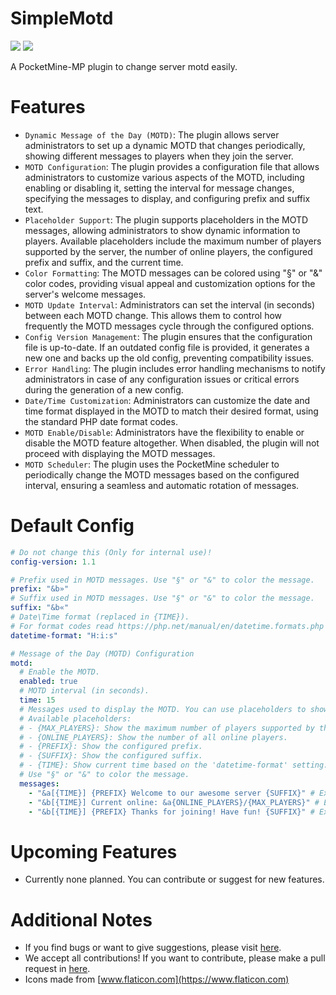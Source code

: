 # SimpleMotd

[![](https://poggit.pmmp.io/shield.state/SimpleMotd)](https://poggit.pmmp.io/p/SimpleMotd)
[![](https://poggit.pmmp.io/shield.dl.total/SimpleMotd)](https://poggit.pmmp.io/p/SimpleMotd)

A PocketMine-MP plugin to change server motd easily.

# Features

- `Dynamic Message of the Day (MOTD)`: The plugin allows server administrators to set up a dynamic MOTD that changes periodically, showing different messages to players when they join the server.
- `MOTD Configuration`: The plugin provides a configuration file that allows administrators to customize various aspects of the MOTD, including enabling or disabling it, setting the interval for message changes, specifying the messages to display, and configuring prefix and suffix text.
- `Placeholder Support`: The plugin supports placeholders in the MOTD messages, allowing administrators to show dynamic information to players. Available placeholders include the maximum number of players supported by the server, the number of online players, the configured prefix and suffix, and the current time.
- `Color Formatting`: The MOTD messages can be colored using "§" or "&" color codes, providing visual appeal and customization options for the server's welcome messages.
- `MOTD Update Interval`: Administrators can set the interval (in seconds) between each MOTD change. This allows them to control how frequently the MOTD messages cycle through the configured options.
- `Config Version Management`: The plugin ensures that the configuration file is up-to-date. If an outdated config file is provided, it generates a new one and backs up the old config, preventing compatibility issues.
- `Error Handling`: The plugin includes error handling mechanisms to notify administrators in case of any configuration issues or critical errors during the generation of a new config.
- `Date/Time Customization`: Administrators can customize the date and time format displayed in the MOTD to match their desired format, using the standard PHP date format codes.
- `MOTD Enable/Disable`: Administrators have the flexibility to enable or disable the MOTD feature altogether. When disabled, the plugin will not proceed with displaying the MOTD messages.
- `MOTD Scheduler`: The plugin uses the PocketMine scheduler to periodically change the MOTD messages based on the configured interval, ensuring a seamless and automatic rotation of messages.

# Default Config
```yaml
# Do not change this (Only for internal use)!
config-version: 1.1

# Prefix used in MOTD messages. Use "§" or "&" to color the message.
prefix: "&b»"
# Suffix used in MOTD messages. Use "§" or "&" to color the message.
suffix: "&b«"
# Date\Time format (replaced in {TIME}).
# For format codes read https://php.net/manual/en/datetime.formats.php
datetime-format: "H:i:s"

# Message of the Day (MOTD) Configuration
motd:
  # Enable the MOTD.
  enabled: true
  # MOTD interval (in seconds).
  time: 15
  # Messages used to display the MOTD. You can use placeholders to show dynamic information.
  # Available placeholders:
  # - {MAX_PLAYERS}: Show the maximum number of players supported by the server.
  # - {ONLINE_PLAYERS}: Show the number of all online players.
  # - {PREFIX}: Show the configured prefix.
  # - {SUFFIX}: Show the configured suffix.
  # - {TIME}: Show current time based on the 'datetime-format' setting.
  # Use "§" or "&" to color the message.
  messages:
    - "&a[{TIME}] {PREFIX} Welcome to our awesome server {SUFFIX}" # Example: [10:30:45] » Welcome to our awesome server «
    - "&b[{TIME}] Current online: &a{ONLINE_PLAYERS}/{MAX_PLAYERS}" # Example: [10:30:45] Current online: 50/100
    - "&b[{TIME}] {PREFIX} Thanks for joining! Have fun! {SUFFIX}" # Example: [10:30:45] » Thanks for joining! Have fun! «

```

# Upcoming Features

- Currently none planned. You can contribute or suggest for new features.

# Additional Notes

- If you find bugs or want to give suggestions, please visit [here](https://github.com/AIPTU/SimpleMotd/issues).
- We accept all contributions! If you want to contribute, please make a pull request in [here](https://github.com/AIPTU/SimpleMotd/pulls).
- Icons made from [www.flaticon.com](https://www.flaticon.com)
